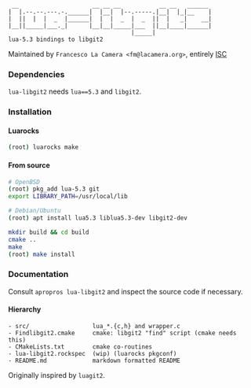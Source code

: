 ```
 __                     __ __ __           __ __   ______ 
|  |.--.--.---.-.______|  |__|  |--.-----.|__|  |_|__    |
|  ||  |  |  _  |______|  |  |  _  |  _  ||  |   _|    __|
|__||_____|___._|      |__|__|_____|___  ||__|____|______|
                                   |_____|                                   
lua-5.3 bindings to libgit2
```  
Maintained by `Francesco La Camera <fm@lacamera.org>`, entirely [ISC](LICENSE)
### Dependencies
`lua-libgit2` needs `lua==5.3` and `libgit2`.
### Installation
#### Luarocks
```sh
(root) luarocks make
```
#### From source
```sh
# OpenBSD
(root) pkg_add lua-5.3 git
export LIBRARY_PATH=/usr/local/lib
```
```sh
# Debian/Ubuntu
(root) apt install lua5.3 liblua5.3-dev libgit2-dev
```
```sh
mkdir build && cd build
cmake ..
make 
(root) make install
```
### Documentation
Consult `apropros lua-libgit2` and inspect the source code if necessary.  
#### Hierarchy
```
- src/                  lua_*.{c,h} and wrapper.c
- Findlibgit2.cmake     cmake: libgit2 "find" script (cmake needs this)
- CMakeLists.txt        cmake co-routines
- lua-libgit2.rockspec  (wip) (luarocks pkgconf)
- README.md             markdown formatted README
```
Originally inspired by `luagit2`.
